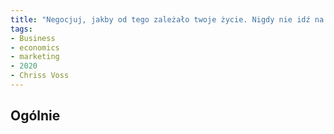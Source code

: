 ```yaml
---
title: "Negocjuj, jakby od tego zależało twoje życie. Nigdy nie idź na kompromis"
tags: 
- Business
- economics
- marketing
- 2020
- Chriss Voss
---
```

## Ogólnie

